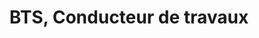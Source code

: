 ---
title: BTS, Conducteur de travaux
organization: CFEI
location: Besançon, FR
start: 2013-09-16
end: 2014-07-01
---